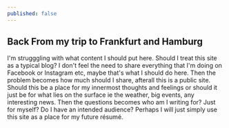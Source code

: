 ```yaml
---
published: false
---
```

## Back From my trip to Frankfurt and Hamburg

I'm strugggling with what content I should put here. Should I treat this site as a typical blog? I don't feel the need to share everything that I'm doing on Facebook or Instagram etc, maybe that's what I should do here. Then the problem becomes how much should I share, afterall this is a public site. Should this be a place for my innermost thoughts and feelings or should it just be for what lies on the surface ie the weather, big events, any interesting news. Then the questions becomes who am I writing for? Just for myself? Do I have an intended audience? Perhaps I will just simply use this site as a place for my future résumé.